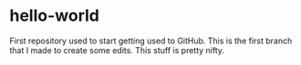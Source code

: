 # hello-world
First repository used to start getting used to GitHub.
This is the first branch that I made to create some edits.
This stuff is pretty nifty.

